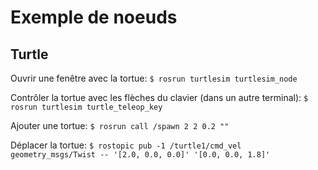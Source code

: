 # Exemple de noeuds

## Turtle

Ouvrir une fenêtre avec la tortue:
`$ rosrun turtlesim turtlesim_node`

Contrôler la tortue avec les flèches du clavier (dans un autre terminal):
`$ rosrun turtlesim turtle_teleop_key`

Ajouter une tortue:
`$ rosrun call /spawn 2 2 0.2 ""`

Déplacer la tortue:
`$ rostopic pub -1 /turtle1/cmd_vel geometry_msgs/Twist -- '[2.0, 0.0, 0.0]' '[0.0, 0.0, 1.8]'`

